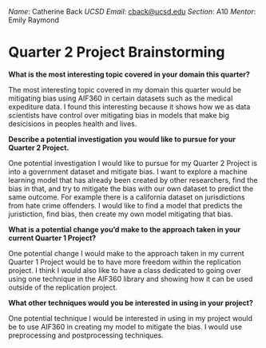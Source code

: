 *Name*: Catherine Back
*UCSD Email*: cback@ucsd.edu
*Section*: A10
*Mentor*: Emily Raymond

# Quarter 2 Project Brainstorming
**What is the most interesting topic covered in your domain this quarter?**

The most interesting topic covered in my domain this quarter would be mitigating bias using AIF360 in certain datasets such as the medical expediture data.
I found this interesting because it shows how we as data scientists have control over mitigating bias in models that make big desicisions in peoples health
and lives.

**Describe a potential investigation you would like to pursue for your Quarter 2 Project.**

One potential investigation I would like to pursue for my Quarter 2 Project is into a government dataset and mitigate bias. I want to explore 
a machine learning model that has already been created by other researchers, find the bias in that, and try to mitigate the bias with our
own dataset to predict the same outcome. For example there is a california dataset on jurisdictions from hate crime offenders. I would like to 
find a model that predicts the juristiction, find bias, then create my own model mitigating that bias. 

**What is a potential change you’d make to the approach taken in your current Quarter 1 Project?**

One potential change I would make to the approach taken in my current Quarter 1 Project would be to have more freedom within the replication
project. I think I would also like to have a class dedicated to going over using one technique in the AIF360 library and showing how it can be
used outside of the replication project.

**What other techniques would you be interested in using in your project?**

One potential technique I would be interested in using in my project would be to use AIF360 in creating my model to mitigate the bias. I would use preprocessing and postprocessing techniques.
